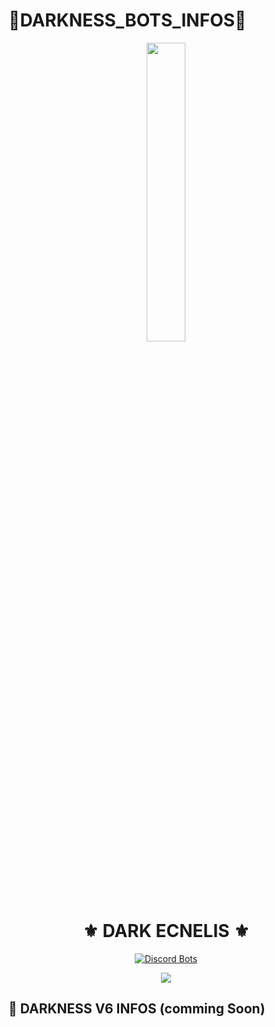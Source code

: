 # 👾DARKNESS_BOTS_INFOS👾

<p align="center">
<img width="35%" src="https://media.discordapp.net/attachments/868872070761697290/885063137529839646/Dark.png">
<br>

<h1 align="center">⚜ DARK ECNELIS ⚜</h1>

<p align="center">
<a href="https://discordbots.org/bot/726211802257686628?utm_source=widget">
<img src="https://discordbots.org/api/widget/726211802257686628.png?test=123456" alt="Discord Bots" />
</a>
 </p>
<p align="center">
<a href="https://discord.gg/sjABtBmTWa"><img src="https://discordapp.com/api/guilds/726208970489987152/widget.png"></a>
</p>

## 🤖 DARKNESS V6 INFOS (comming Soon)
